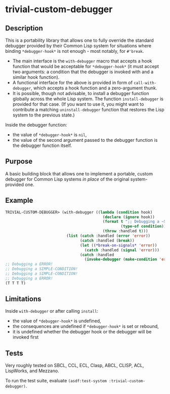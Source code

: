 # trivial-custom-debugger

## Description

This is a portability library that allows one to fully override the standard debugger provided by their Common Lisp system for situations where binding `*debugger-hook*` is not enough - most notably, for `#'break`.

* The main interface is the `with-debugger` macro that accepts a hook function that would be acceptable for `*debugger-hook*` (it must accept two arguments: a condition that the debugger is invoked with and a similar hook function).
* A functional interface for the above is provided in form of `call-with-debugger`, which accepts a hook function and a zero-argument thunk.
* It is possible, though not advisable, to install a debugger function globally across the whole Lisp system. The function `install-debugger` is provided for that case. (If you want to use it, you might want to contribute a matching `uninstall-debugger` function that restores the Lisp system to the previous state.)

Inside the debugger function:
* the value of `*debugger-hook*` is `nil`,
* the value of the second argument passed to the debugger function is the debugger function itself.

## Purpose

A basic building block that allows one to implement a portable, custom debugger for Common Lisp systems *in place* of the original system-provided one.

## Example

```lisp
TRIVIAL-CUSTOM-DEBUGGER> (with-debugger ((lambda (condition hook)
                                           (declare (ignore hook))
                                           (format t ";; Debugging a ~S!~%" 
                                                   (type-of condition))
                                           (throw :handled t)))
                           (list (catch :handled (error 'error))
                                 (catch :handled (break))
                                 (let ((*break-on-signals* 'error))
                                   (catch :handled (signal 'error)))
                                 (catch :handled 
                                   (invoke-debugger (make-condition 'error)))))
;; Debugging a ERROR!
;; Debugging a SIMPLE-CONDITION!
;; Debugging a SIMPLE-CONDITION!
;; Debugging a ERROR!
(T T T T)
```

## Limitations

Inside `with-debugger` or after calling `install`:
* the value of `*debugger-hook*` is undefined,
* the consequences are undefined if `*debugger-hook*` is set or rebound,
* it is undefined whether the debugger hook or the debugger will be invoked first

## Tests

Very roughly tested on SBCL, CCL, ECL, Clasp, ABCL, CLISP, ACL, LispWorks, and Mezzano.

To run the test suite, evaluate `(asdf:test-system :trivial-custom-debugger)`.
